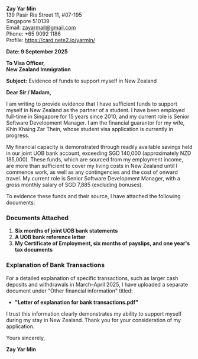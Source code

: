 **Zay Yar Min**  
139 Pasir Ris Street 11, #07-195  
Singapore 510139  
Email: zayarmail@gmail.com  
Phone: +65 9092 1186  
Profile: https://card.nete2.io/yarmin/

**Date: 9 September 2025**

**To Visa Officer,**  
**New Zealand Immigration**

**Subject:** Evidence of funds to support myself in New Zealand

**Dear Sir / Madam,**

I am writing to provide evidence that I have sufficient funds to support myself in New Zealand as the partner of a student. I have been employed full-time in Singapore for 15 years since 2010, and my current role is Senior Software Development Manager. I am the financial guarantor for my wife, Khin Khaing Zar Thein, whose student visa application is currently in progress.

My financial capacity is demonstrated through readily available savings held in our joint UOB bank account, exceeding SGD 140,000 (approximately NZD 185,000). These funds, which are sourced from my employment income, are more than sufficient to cover my living costs in New Zealand until I commence work, as well as any contingencies and the cost of onward travel. My current role is Senior Software Development Manager, with a gross monthly salary of SGD 7,885 (excluding bonuses).

To evidence these funds and their source, I have attached the following documents:

### Documents Attached
1. **Six months of joint UOB bank statements**
2. **A UOB bank reference letter**
3. **My Certificate of Employment, six months of payslips, and one year's tax documents**

### Explanation of Bank Transactions
For a detailed explanation of specific transactions, such as larger cash deposits and withdrawals in March–April 2025, I have uploaded a separate document under "Other financial information" titled:
- **"Letter of explanation for bank transactions.pdf"**

I trust this information clearly demonstrates my ability to support myself during my stay in New Zealand. Thank you for your consideration of my application.


Yours sincerely,

**Zay Yar Min**